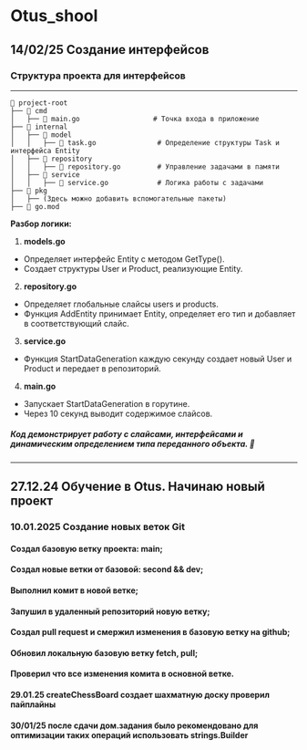 # Otus_shool
## 14/02/25 Создание интерфейсов
### Структура проекта для интерфейсов
-----------------------------------------------------------

```
📂 project-root
├── 📂 cmd
│   ├── 📝 main.go                  # Точка входа в приложение
├── 📂 internal
│   ├── 📂 model
│   │   ├── 📝 task.go               # Определение структуры Task и интерфейса Entity
│   ├── 📂 repository
│   │   ├── 📝 repository.go         # Управление задачами в памяти
│   ├── 📂 service
│   │   ├── 📝 service.go            # Логика работы с задачами
├── 📂 pkg
│   ├── (Здесь можно добавить вспомогательные пакеты)
├── 📝 go.mod

```
 **Разбор логики:**
  1. **models.go**
   - Определяет интерфейс Entity с методом GetType().
   - Создает структуры User и Product, реализующие Entity.

  2. **repository.go**
   - Определяет глобальные слайсы users и products.
   - Функция AddEntity принимает Entity, определяет его тип и добавляет в соответствующий слайс.

  3. **service.go**
   - Функция StartDataGeneration каждую секунду создает 
     новый User и Product и передает в репозиторий.

  4. **main.go**
   - Запускает StartDataGeneration в горутине.
   - Через 10 секунд выводит содержимое слайсов.
##### Код демонстрирует работу с слайсами, интерфейсами и динамическим определением типа переданного объекта. 🚀
-------------------------------------------------------------------------------------------------------------


## 27.12.24 Обучение в Otus. Начинаю новый проект
### 10.01.2025 Создание новых веток Git
#### Создал базовую ветку проекта: main;
#### Создал новые ветки от базовой: second && dev;
#### Выполнил комит в новой ветке;
#### Запушил в удаленный репозиторий новую ветку;
#### Создал pull request и смержил изменения в базовую ветку на github;
#### Обновил локальную базовую ветку fetch, pull;
#### Проверил что все изменения комита в основной ветке.
#### 29.01.25 createChessBoard создает шахматную доску проверил пайплайны
#### 30/01/25 после сдачи дом.задания было рекомендовано для оптимизации таких операций использовать strings.Builder


